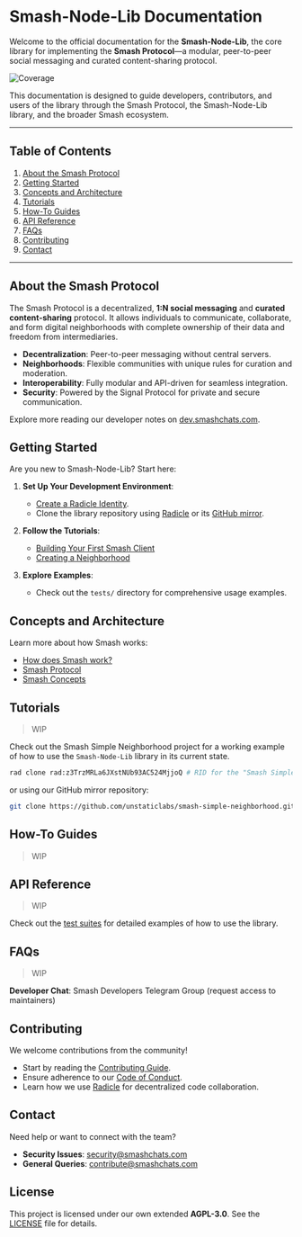 # Smash-Node-Lib Documentation

Welcome to the official documentation for the **Smash-Node-Lib**, the core library for implementing the **Smash Protocol**—a modular, peer-to-peer social messaging and curated content-sharing protocol.

![Coverage](https://img.shields.io/endpoint?url=https://gist.githubusercontent.com/rw110-bot/66dfa344179fb9863c863cb55e5ffc5b/raw/jest-coverage-comment__main.json)

This documentation is designed to guide developers, contributors, and users of the library through the Smash Protocol, the Smash-Node-Lib library, and the broader Smash ecosystem.

---

## **Table of Contents**

1. [About the Smash Protocol](#about-the-smash-protocol)
2. [Getting Started](#getting-started)
3. [Concepts and Architecture](#concepts-and-architecture)
4. [Tutorials](#tutorials)
5. [How-To Guides](#how-to-guides)
6. [API Reference](#api-reference)
7. [FAQs](#faqs)
8. [Contributing](#contributing)
9. [Contact](#contact)

---

## **About the Smash Protocol**

The Smash Protocol is a decentralized, **1:N social messaging** and **curated content-sharing** protocol. It allows individuals to communicate, collaborate, and form digital neighborhoods with complete ownership of their data and freedom from intermediaries.

- **Decentralization**: Peer-to-peer messaging without central servers.
- **Neighborhoods**: Flexible communities with unique rules for curation and moderation.
- **Interoperability**: Fully modular and API-driven for seamless integration.
- **Security**: Powered by the Signal Protocol for private and secure communication.

Explore more reading our developer notes on [dev.smashchats.com](https://dev.smashchats.com/).

## **Getting Started**

Are you new to Smash-Node-Lib? Start here:

1. **Set Up Your Development Environment**:

    - [Create a Radicle Identity](https://radicle.xyz/guides/user#come-into-being-from-the-elliptic-aether).
    - Clone the library repository using [Radicle](https://radicle.xyz/) or its [GitHub mirror](https://github.com/unstaticlabs/smash-node-lib).

2. **Follow the Tutorials**:

    - [Building Your First Smash Client](./tutorials/first-smash-client.md)
    - [Creating a Neighborhood](./tutorials/create-neighborhood.md)

3. **Explore Examples**:
    - Check out the `tests/` directory for comprehensive usage examples.

## **Concepts and Architecture**

Learn more about how Smash works:

- [How does Smash work?](https://dev.smashchats.com/How%20does%20Smash%20work)
- [Smash Protocol](https://dev.smashchats.com/Smash%20Protocol)
- [Smash Concepts](https://dev.smashchats.com/smash%20concepts)

## **Tutorials**

> WIP

Check out the Smash Simple Neighborhood project for a working example of how to use the `Smash-Node-Lib` library in its current state.

```bash
rad clone rad:z3TrzMRLa6JXstNUb93AC524MjjoQ # RID for the "Smash Simple Neighborhood" project
```

or using our GitHub mirror repository:

```bash
git clone https://github.com/unstaticlabs/smash-simple-neighborhood.git
```

## **How-To Guides**

> WIP

## **API Reference**

> WIP

Check out the [test suites](../tests) for detailed examples of how to use the library.

## **FAQs**

> WIP

**Developer Chat**: Smash Developers Telegram Group (request access to maintainers)

## **Contributing**

We welcome contributions from the community!

- Start by reading the [Contributing Guide](./CONTRIBUTING.md).
- Ensure adherence to our [Code of Conduct](./CODE_OF_CONDUCT.md).
- Learn how we use [Radicle](https://radicle.xyz/) for decentralized code collaboration.

## **Contact**

Need help or want to connect with the team?

- **Security Issues**: [security@smashchats.com](mailto:security@smashchats.com)
- **General Queries**: [contribute@smashchats.com](mailto:contribute@smashchats.com)

## **License**

This project is licensed under our own extended **AGPL-3.0**. See the [LICENSE](../LICENSE) file for details.
